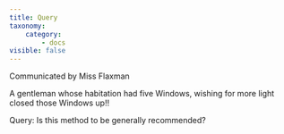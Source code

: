```yaml
---
title: Query
taxonomy:
    category:
        - docs
visible: false
---
```


<div class="author">Communicated by Miss Flaxman</div>

A gentleman whose habitation had five Windows, wishing for more light closed those Windows up!!

Query: Is this method to be generally recommended?